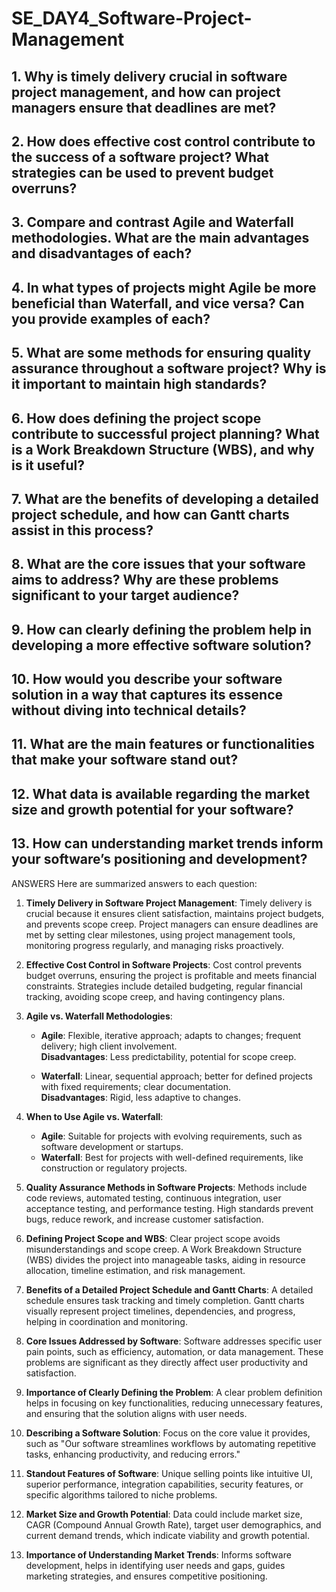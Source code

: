 # SE_DAY4_Software-Project-Management
## 1. Why is timely delivery crucial in software project management, and how can project managers ensure that deadlines are met?
## 2. How does effective cost control contribute to the success of a software project? What strategies can be used to prevent budget overruns?
## 3. Compare and contrast Agile and Waterfall methodologies. What are the main advantages and disadvantages of each?
## 4. In what types of projects might Agile be more beneficial than Waterfall, and vice versa? Can you provide examples of each?
## 5. What are some methods for ensuring quality assurance throughout a software project? Why is it important to maintain high standards?
## 6. How does defining the project scope contribute to successful project planning? What is a Work Breakdown Structure (WBS), and why is it useful?
## 7. What are the benefits of developing a detailed project schedule, and how can Gantt charts assist in this process?
## 8. What are the core issues that your software aims to address? Why are these problems significant to your target audience?
## 9. How can clearly defining the problem help in developing a more effective software solution?
## 10. How would you describe your software solution in a way that captures its essence without diving into technical details?
## 11. What are the main features or functionalities that make your software stand out?
## 12. What data is available regarding the market size and growth potential for your software?
## 13. How can understanding market trends inform your software’s positioning and development?

ANSWERS
Here are summarized answers to each question:

1. **Timely Delivery in Software Project Management**: Timely delivery is crucial because it ensures client satisfaction, maintains project budgets, and prevents scope creep. Project managers can ensure deadlines are met by setting clear milestones, using project management tools, monitoring progress regularly, and managing risks proactively.

2. **Effective Cost Control in Software Projects**: Cost control prevents budget overruns, ensuring the project is profitable and meets financial constraints. Strategies include detailed budgeting, regular financial tracking, avoiding scope creep, and having contingency plans.

3. **Agile vs. Waterfall Methodologies**:
   - **Agile**: Flexible, iterative approach; adapts to changes; frequent delivery; high client involvement.  
     **Disadvantages**: Less predictability, potential for scope creep.
     
   - **Waterfall**: Linear, sequential approach; better for defined projects with fixed requirements; clear documentation.  
     **Disadvantages**: Rigid, less adaptive to changes.

4. **When to Use Agile vs. Waterfall**:
   - **Agile**: Suitable for projects with evolving requirements, such as software development or startups.  
   - **Waterfall**: Best for projects with well-defined requirements, like construction or regulatory projects.

5. **Quality Assurance Methods in Software Projects**: Methods include code reviews, automated testing, continuous integration, user acceptance testing, and performance testing. High standards prevent bugs, reduce rework, and increase customer satisfaction.

6. **Defining Project Scope and WBS**: Clear project scope avoids misunderstandings and scope creep. A Work Breakdown Structure (WBS) divides the project into manageable tasks, aiding in resource allocation, timeline estimation, and risk management.

7. **Benefits of a Detailed Project Schedule and Gantt Charts**: A detailed schedule ensures task tracking and timely completion. Gantt charts visually represent project timelines, dependencies, and progress, helping in coordination and monitoring.

8. **Core Issues Addressed by Software**: Software addresses specific user pain points, such as efficiency, automation, or data management. These problems are significant as they directly affect user productivity and satisfaction.

9. **Importance of Clearly Defining the Problem**: A clear problem definition helps in focusing on key functionalities, reducing unnecessary features, and ensuring that the solution aligns with user needs.

10. **Describing a Software Solution**: Focus on the core value it provides, such as "Our software streamlines workflows by automating repetitive tasks, enhancing productivity, and reducing errors."

11. **Standout Features of Software**: Unique selling points like intuitive UI, superior performance, integration capabilities, security features, or specific algorithms tailored to niche problems.

12. **Market Size and Growth Potential**: Data could include market size, CAGR (Compound Annual Growth Rate), target user demographics, and current demand trends, which indicate viability and growth potential.

13. **Importance of Understanding Market Trends**: Informs software development, helps in identifying user needs and gaps, guides marketing strategies, and ensures competitive positioning.
